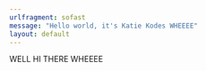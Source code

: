 ```yaml
---
urlfragment: sofast
message: "Hello world, it's Katie Kodes WHEEEE"
layout: default
---
```


WELL HI THERE WHEEEE